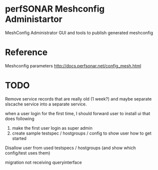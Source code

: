 # perfSONAR Meshconfig Administartor

MeshConfig Administrator GUI and tools to publish generated meshconfig

# Reference

Meshconfig parameters
http://docs.perfsonar.net/config_mesh.html

# TODO

Remove service records that are really old (1 week?) and maybe separate slscache service into a separate service.

when a user login for the first time, I should forward user to install ui that does following
1) make the first user login as super admin
2) create sample testspec / hostgroups / config to show user how to get started

Disallow user from used testspecs / hostgroups (and show which config/test uses them)

migration not receiving queryinterface



